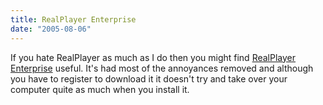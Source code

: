 ```yaml
---
title: RealPlayer Enterprise
date: "2005-08-06"
---
```

If you hate RealPlayer as much as I do then you might find [RealPlayer Enterprise](http://www.realnetworks.com/products/rpe/) useful. It's had most of the annoyances removed and although you have to register to download it it doesn't try and take over your computer quite as much when you install it.